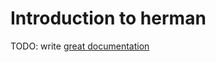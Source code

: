 # Introduction to herman

TODO: write [great documentation](http://jacobian.org/writing/great-documentation/what-to-write/)
